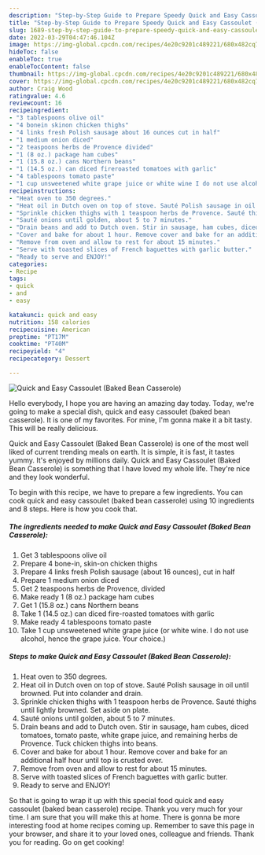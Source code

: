 ```yaml
---
description: "Step-by-Step Guide to Prepare Speedy Quick and Easy Cassoulet (Baked Bean Casserole)"
title: "Step-by-Step Guide to Prepare Speedy Quick and Easy Cassoulet (Baked Bean Casserole)"
slug: 1689-step-by-step-guide-to-prepare-speedy-quick-and-easy-cassoulet-baked-bean-casserole
date: 2022-03-29T04:47:46.104Z
image: https://img-global.cpcdn.com/recipes/4e20c9201c489221/680x482cq70/quick-and-easy-cassoulet-baked-bean-casserole-recipe-main-photo.jpg
hideToc: false
enableToc: true
enableTocContent: false
thumbnail: https://img-global.cpcdn.com/recipes/4e20c9201c489221/680x482cq70/quick-and-easy-cassoulet-baked-bean-casserole-recipe-main-photo.jpg
cover: https://img-global.cpcdn.com/recipes/4e20c9201c489221/680x482cq70/quick-and-easy-cassoulet-baked-bean-casserole-recipe-main-photo.jpg
author: Craig Wood
ratingvalue: 4.6
reviewcount: 16
recipeingredient:
- "3 tablespoons olive oil"
- "4 bonein skinon chicken thighs"
- "4 links fresh Polish sausage about 16 ounces cut in half"
- "1 medium onion diced"
- "2 teaspoons herbs de Provence divided"
- "1 (8 oz.) package ham cubes"
- "1 (15.8 oz.) cans Northern beans"
- "1 (14.5 oz.) can diced fireroasted tomatoes with garlic"
- "4 tablespoons tomato paste"
- "1 cup unsweetened white grape juice or white wine I do not use alcohol hence the grape juice Your choice"
recipeinstructions:
- "Heat oven to 350 degrees."
- "Heat oil in Dutch oven on top of stove. Sauté Polish sausage in oil until browned. Put into colander and drain."
- "Sprinkle chicken thighs with 1 teaspoon herbs de Provence. Sauté thighs until lightly browned. Set aside on plate."
- "Sauté onions until golden, about 5 to 7 minutes."
- "Drain beans and add to Dutch oven. Stir in sausage, ham cubes, diced tomatoes, tomato paste, white grape juice, and remaining herbs de Provence. Tuck chicken thighs into beans."
- "Cover and bake for about 1 hour. Remove cover and bake for an additional half hour until top is crusted over."
- "Remove from oven and allow to rest for about 15 minutes."
- "Serve with toasted slices of French baguettes with garlic butter."
- "Ready to serve and ENJOY!"
categories:
- Recipe
tags:
- quick
- and
- easy

katakunci: quick and easy 
nutrition: 158 calories
recipecuisine: American
preptime: "PT17M"
cooktime: "PT40M"
recipeyield: "4"
recipecategory: Dessert

---
```



![Quick and Easy Cassoulet (Baked Bean Casserole)](https://img-global.cpcdn.com/recipes/4e20c9201c489221/680x482cq70/quick-and-easy-cassoulet-baked-bean-casserole-recipe-main-photo.jpg)

Hello everybody, I hope you are having an amazing day today. Today, we're going to make a special dish, quick and easy cassoulet (baked bean casserole). It is one of my favorites. For mine, I'm gonna make it a bit tasty. This will be really delicious.

Quick and Easy Cassoulet (Baked Bean Casserole) is one of the most well liked of current trending meals on earth. It is simple, it is fast, it tastes yummy. It's enjoyed by millions daily. Quick and Easy Cassoulet (Baked Bean Casserole) is something that I have loved my whole life. They're nice and they look wonderful.




To begin with this recipe, we have to prepare a few ingredients. You can cook quick and easy cassoulet (baked bean casserole) using 10 ingredients and 8 steps. Here is how you cook that.

<!--inarticleads1-->

##### The ingredients needed to make Quick and Easy Cassoulet (Baked Bean Casserole):

1. Get 3 tablespoons olive oil
1. Prepare 4 bone-in, skin-on chicken thighs
1. Prepare 4 links fresh Polish sausage (about 16 ounces), cut in half
1. Prepare 1 medium onion diced
1. Get 2 teaspoons herbs de Provence, divided
1. Make ready 1 (8 oz.) package ham cubes
1. Get 1 (15.8 oz.) cans Northern beans
1. Take 1 (14.5 oz.) can diced fire-roasted tomatoes with garlic
1. Make ready 4 tablespoons tomato paste
1. Take 1 cup unsweetened white grape juice (or white wine. I do not use alcohol, hence the grape juice. Your choice.)




<!--inarticleads2-->

##### Steps to make Quick and Easy Cassoulet (Baked Bean Casserole):

1. Heat oven to 350 degrees.
1. Heat oil in Dutch oven on top of stove. Sauté Polish sausage in oil until browned. Put into colander and drain.
1. Sprinkle chicken thighs with 1 teaspoon herbs de Provence. Sauté thighs until lightly browned. Set aside on plate.
1. Sauté onions until golden, about 5 to 7 minutes.
1. Drain beans and add to Dutch oven. Stir in sausage, ham cubes, diced tomatoes, tomato paste, white grape juice, and remaining herbs de Provence. Tuck chicken thighs into beans.
1. Cover and bake for about 1 hour. Remove cover and bake for an additional half hour until top is crusted over.
1. Remove from oven and allow to rest for about 15 minutes.
1. Serve with toasted slices of French baguettes with garlic butter.
1. Ready to serve and ENJOY!



So that is going to wrap it up with this special food quick and easy cassoulet (baked bean casserole) recipe. Thank you very much for your time. I am sure that you will make this at home. There is gonna be more interesting food at home recipes coming up. Remember to save this page in your browser, and share it to your loved ones, colleague and friends. Thank you for reading. Go on get cooking!
